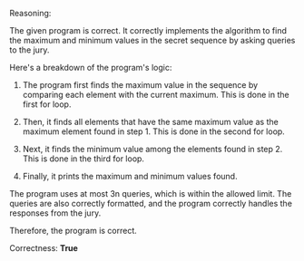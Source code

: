 Reasoning:

The given program is correct. It correctly implements the algorithm to find the maximum and minimum values in the secret sequence by asking queries to the jury.

Here's a breakdown of the program's logic:

1. The program first finds the maximum value in the sequence by comparing each element with the current maximum. This is done in the first for loop.

2. Then, it finds all elements that have the same maximum value as the maximum element found in step 1. This is done in the second for loop.

3. Next, it finds the minimum value among the elements found in step 2. This is done in the third for loop.

4. Finally, it prints the maximum and minimum values found.

The program uses at most 3n queries, which is within the allowed limit. The queries are also correctly formatted, and the program correctly handles the responses from the jury.

Therefore, the program is correct.

Correctness: **True**
